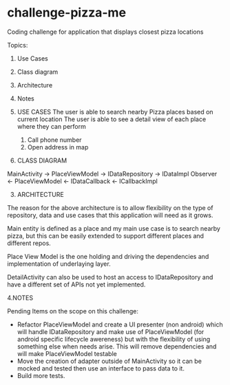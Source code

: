 # challenge-pizza-me
Coding challenge for application that displays closest pizza locations

Topics:
1. Use Cases
2. Class diagram
3. Architecture
4. Notes

1. USE CASES
The user is able to search nearby Pizza places based on current location
The user is able to see a detail view of each place where they can perform
   1. Call phone number
   2. Open address in map
   
2. CLASS DIAGRAM

MainActivity -> PlaceViewModel -> IDataRepository -> IDataImpl
 Observer    <- PlaceViewModel <- IDataCallback <-  ICallbackImpl
                
3. ARCHITECTURE

The reason for the above architecture is to allow flexibility on the type of 
repository, data and use cases that this application will need as it grows.

Main entity is defined as a place and my main use case is to search nearby pizza, 
but this can be easily extended to support different places and different repos.

Place View Model is the one holding and driving the dependencies and implementation
of underlaying layer.

DetailActivity can also be used to host an access to IDataRepository and have a
different set of APIs not yet implemented. 

4.NOTES

Pending Items on the scope on this challenge:
 - Refactor PlaceViewModel and create a UI presenter (non android) which
   will handle IDataRepository and make use of PlaceViewModel (for android specific 
   lifecycle awereness) but with the flexibility of using something else when 
   needs arise. This will remove dependencies and will make PlaceViewModel testable
 - Move the creation of adapter outside of MainActivity so it can be mocked and tested
   then use an interface to pass data to it.
 - Build more tests.
 
   
